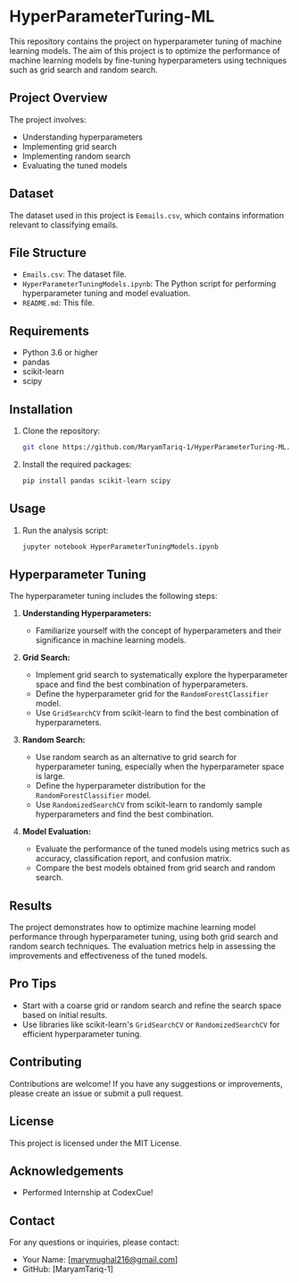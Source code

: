 # HyperParameterTuring-ML

This repository contains the project on hyperparameter tuning of machine learning models. The aim of this project is to optimize the performance of machine learning models by fine-tuning hyperparameters using techniques such as grid search and random search.

## Project Overview

The project involves:
- Understanding hyperparameters
- Implementing grid search
- Implementing random search
- Evaluating the tuned models

## Dataset

The dataset used in this project is `Eemails.csv`, which contains information relevant to classifying emails.

## File Structure

- `Emails.csv`: The dataset file.
- `HyperParameterTuningModels.ipynb`: The Python script for performing hyperparameter tuning and model evaluation.
- `README.md`: This file.

## Requirements

- Python 3.6 or higher
- pandas
- scikit-learn
- scipy

## Installation

1. Clone the repository:
    ```bash
    git clone https://github.com/MaryamTariq-1/HyperParameterTuring-ML.git
    ```

2. Install the required packages:
    ```bash
    pip install pandas scikit-learn scipy
    ```

## Usage

1. Run the analysis script:
    ```bash
    jupyter notebook HyperParameterTuningModels.ipynb
    ```

## Hyperparameter Tuning

The hyperparameter tuning includes the following steps:

1. **Understanding Hyperparameters:**
   - Familiarize yourself with the concept of hyperparameters and their significance in machine learning models.

2. **Grid Search:**
   - Implement grid search to systematically explore the hyperparameter space and find the best combination of hyperparameters.
   - Define the hyperparameter grid for the `RandomForestClassifier` model.
   - Use `GridSearchCV` from scikit-learn to find the best combination of hyperparameters.

3. **Random Search:**
   - Use random search as an alternative to grid search for hyperparameter tuning, especially when the hyperparameter space is large.
   - Define the hyperparameter distribution for the `RandomForestClassifier` model.
   - Use `RandomizedSearchCV` from scikit-learn to randomly sample hyperparameters and find the best combination.

4. **Model Evaluation:**
   - Evaluate the performance of the tuned models using metrics such as accuracy, classification report, and confusion matrix.
   - Compare the best models obtained from grid search and random search.

## Results

The project demonstrates how to optimize machine learning model performance through hyperparameter tuning, using both grid search and random search techniques. The evaluation metrics help in assessing the improvements and effectiveness of the tuned models.

## Pro Tips

- Start with a coarse grid or random search and refine the search space based on initial results.
- Use libraries like scikit-learn's `GridSearchCV` or `RandomizedSearchCV` for efficient hyperparameter tuning.

## Contributing

Contributions are welcome! If you have any suggestions or improvements, please create an issue or submit a pull request.

## License

This project is licensed under the MIT License.

## Acknowledgements

- Performed Internship at CodexCue!

## Contact

For any questions or inquiries, please contact:
- Your Name: [marymughal216@gmail.com]
- GitHub: [MaryamTariq-1]
